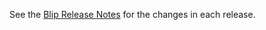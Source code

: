 See the [Blip Release Notes](https://cashapp.github.io/blip/about/release-notes/) for the changes in each release.
